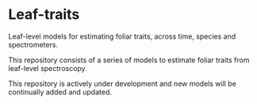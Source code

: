 # Leaf-traits
Leaf-level models for estimating foliar traits, across time, species and spectrometers.

This repository consists of a series of models to estimate foliar traits from leaf-level spectroscopy. 

This repository is actively under development and new models will be continually added and updated.